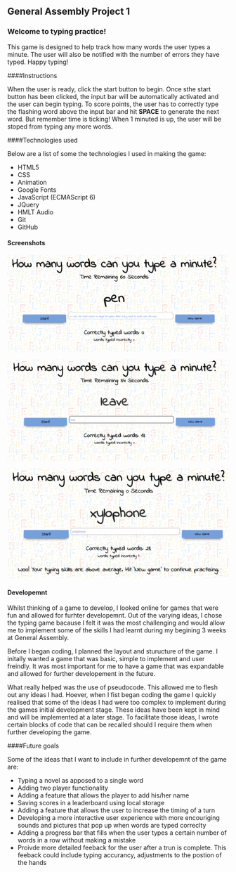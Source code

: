 ## General Assembly Project 1

### Welcome to typing practice! 

This game is designed to help track how many words the user types a minute. The user will also be notified with the number of errors they have typed. Happy typing!


####Instructions

When the user is ready, click the start button to begin. Once sthe start button has been clicked, the input bar will be automatically activated and the user can begin typing. To score points, the user has to correctly type the flashing word above the input bar and hit **SPACE** to generate the next word. But remember time is ticking! When 1 minuted is up, the user will be stoped from typing any more words.

####Technologies used

Below are a list of some the technologies I used in making the game:

* HTML5
* CSS 
* Animation
* Google Fonts
* JavaScript (ECMAScript 6)
* JQuery 
* HMLT Audio 
* Git
* GitHub


#### Screenshots

![screenshot1](./images/screen-shot1.png)

![screenshot2](./images/screen-shot2.png)

![screenshot3](./images/screen-shot3.png)

#### Developemnt 

Whilst thinking of a game to develop, I looked online for games that were fun and allowed for furhter developemnt. Out of the varying ideas, I chose the typing game bacause I felt it was the most challenging and would allow me to implement some of the skills I had learnt during my begining 3 weeks at General Assembly.

Before I began coding, I planned the layout and sturucture of the game. I initally wanted a game that was basic, simple to implement and user freindly. It was most important for me to have a game that was expandable and allowed for further developement in the future. 

What really helped was the use of pseudocode. This allowed me to flesh out any ideas I had. Hoever, when I fist began coding the game I quickly realised that some of the ideas I had were too complex to implement during the games initial development stage. These ideas have been kept in mind and will be implemented at a later stage. To facilitate those ideas, I wrote certain blocks of code that can be recalled should I require them when further developing the game. 



####Future goals

Some of the ideas that I want to include in further developemnt of the game are:

* Typing a novel as apposed to a single word
* Adding two player functionality 
* Adding a feature that allows the player to add his/her name
* Saving scores in a leaderboard using local storage
* Adding a feature that allows the user to increase the timing of a turn
* Developing a more interactive user experience with more encouriging sounds and pictures that pop up when words are typed correclty
* Adding a progress bar that fills when the user types a certain number of words in a row without making a mistake
* Proivde more detailed feeback for the user after a trun is complete. This feeback could include typing accurancy, adjustments to the postion of the hands



